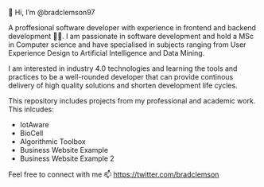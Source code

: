 👋 Hi, I’m @bradclemson97

A proffesional software developer with experience in frontend and backend development :technologist:. I am passionate in software development and hold a MSc in Computer science and have specialised in subjects ranging from User Experience Design to Artificial Intelligence and Data Mining.

I am interested in industry 4.0 technologies and learning the tools and practices to be a well-rounded developer that can provide continous delivery of high quality solutions and shorten development life cycles.

This repository includes projects from my professional and academic work. This inlcudes:
- IotAware 
- BioCell
- Algorithmic Toolbox
- Business Website Example 
- Business Website Example 2

Feel free to connect with me :mailbox: https://twitter.com/bradclemson

<!---
bradclemson97/bradclemson97 is a ✨ special ✨ repository because its `README.md` (this file) appears on your GitHub profile.
You can click the Preview link to take a look at your changes.
--->
